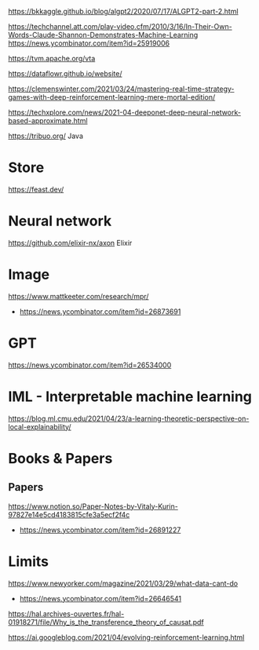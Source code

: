 https://bkkaggle.github.io/blog/algpt2/2020/07/17/ALGPT2-part-2.html

https://techchannel.att.com/play-video.cfm/2010/3/16/In-Their-Own-Words-Claude-Shannon-Demonstrates-Machine-Learning
  https://news.ycombinator.com/item?id=25919006


https://tvm.apache.org/vta


https://dataflowr.github.io/website/

https://clemenswinter.com/2021/03/24/mastering-real-time-strategy-games-with-deep-reinforcement-learning-mere-mortal-edition/

https://techxplore.com/news/2021-04-deeponet-deep-neural-network-based-approximate.html

https://tribuo.org/ Java

# Store
https://feast.dev/

# Neural network
https://github.com/elixir-nx/axon Elixir

# Image
https://www.mattkeeter.com/research/mpr/
* https://news.ycombinator.com/item?id=26873691


# GPT
https://news.ycombinator.com/item?id=26534000

# IML - Interpretable machine learning
https://blog.ml.cmu.edu/2021/04/23/a-learning-theoretic-perspective-on-local-explainability/

# Books & Papers
## Papers
https://www.notion.so/Paper-Notes-by-Vitaly-Kurin-97827e14e5cd4183815cfe3a5ecf2f4c
* https://news.ycombinator.com/item?id=26891227

# Limits
https://www.newyorker.com/magazine/2021/03/29/what-data-cant-do
* https://news.ycombinator.com/item?id=26646541

https://hal.archives-ouvertes.fr/hal-01918271/file/Why_is_the_transference_theory_of_causat.pdf


https://ai.googleblog.com/2021/04/evolving-reinforcement-learning.html

